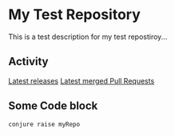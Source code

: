 # My Test Repository
This is a test description for my test repostiroy...

## Activity
[Latest releases](https://github.com/TailorBrands/myRepo/actions?query=workflow%3ARelease)
[Latest merged Pull Requests](https://github.com/TailorBrands/myRepo/pulls?q=is%3Apr+is%3Aclosed+is%3Amerged+)

## Some Code block
```
conjure raise myRepo
```
